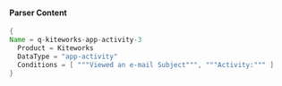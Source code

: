 #### Parser Content
```Java
{
Name = q-kiteworks-app-activity-3
  Product = Kiteworks
  DataType = "app-activity"
  Conditions = [ """Viewed an e-mail Subject""", """Activity:""" ]
}
```